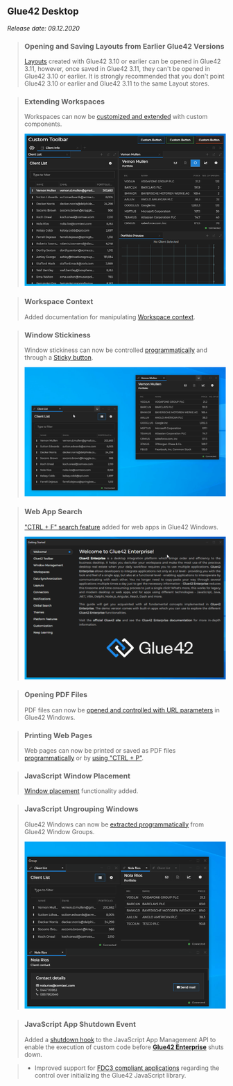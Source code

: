 ## Glue42 Desktop

*Release date: 09.12.2020*

<glue42 name="addClass" class="breakingChanges" element="p" text="Breaking Changes">

> ### Opening and Saving Layouts from Earlier Glue42 Versions
>
> [Layouts](../../../glue42-concepts/windows/layouts/overview/index.html) created with Glue42 3.10 or earlier can be opened in Glue42 3.11, however, once saved in Glue42 3.11, they can't be opened in Glue42 3.10 or earlier. It is strongly recommended that you don't point Glue42 3.10 or earlier and Glue42 3.11 to the same Layout stores.

<glue42 name="addClass" class="newFeatures" element="p" text="New Features">

> ### Extending Workspaces
>
> Workspaces can now be [customized and extended](../../../glue42-concepts/windows/workspaces/overview/index.html#extending_workspaces) with custom components.
>
> ![Custom toolbar](../../../images/workspaces/custom-toolbar.png)

> ### Workspace Context
>
> Added documentation for manipulating [Workspace context](../../../glue42-concepts/windows/workspaces/javascript/index.html#workspace_context).

> ### Window Stickiness
>
> Window stickiness can now be controlled [programmatically](../../../glue42-concepts/windows/window-management/javascript/index.html#window_operations-stickiness) and through a [Sticky button](../../../developers/configuration/system/index.html#window_settings-sticky_button).
>
> ![Sticky button](../../../images/window-management/stickiness.gif)

> ### Web App Search
>
> ["CTRL + F" search feature](../../../glue42-concepts/glue42-platform-features/index.html#web_app_search) added for web apps in Glue42 Windows.
>
> ![Search](../../../images/platform-features/search-document.gif)

> ### Opening PDF Files
>
> PDF files can now be [opened and controlled with URL parameters](../../../glue42-concepts/windows/window-management/javascript/index.html#opening_windows-opening_pdf_files) in Glue42 Windows.

> ### Printing Web Pages
>
> Web pages can now be printed or saved as PDF files [programmatically](../../../glue42-concepts/windows/window-management/javascript/index.html#window_operations-print) or by [using "CTRL + P"](../../../developers/configuration/system/index.html#window_settings-printing).

> ### JavaScript Window Placement
>
> [Window placement](../../../glue42-concepts/windows/window-management/javascript/index.html#window_operations-placement) functionality added.

> ### JavaScript Ungrouping Windows
>
> Glue42 Windows can now be [extracted programmatically](../../../glue42-concepts/windows/window-management/javascript/index.html#ungrouping_windows) from Glue42 Window Groups.
>
> ![Ungrouping](../../../images/window-management/ungrouping-tab.gif)

> ### JavaScript App Shutdown Event
>
> Added a [shutdown hook](../../../glue42-concepts/application-management/javascript/index.html#events-shutdown_event) to the JavaScript App Management API to enable the execution of custom code before [**Glue42 Enterprise**](https://glue42.com/enterprise/) shuts down.

<glue42 name="addClass" class="bugFixes" element="p" text="Improvements and Bug Fixes">

> - Improved support for [FDC3 compliant applications](../../fdc3-compliance/index.html#fdc3_for_glue42_enterprise-configuration) regarding the control over initializing the Glue42 JavaScript library.